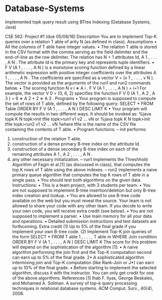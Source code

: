 # Database-Systems
Implemented topk query result using BTree Indexing (Database Systems, Java)


CSE 562: Project #1 (due 05/06/16)
Description
You are to implement Top-K queries over a relation T able of arity N (as defined in class).
Assumptions
• All the columns of T able have integer values.
• The relation T able is stored in the CSV format with the comma serving as the field delimiter
and the end-of-line as the row delimiter. The relation has N + 1 attributes Id, A 1 , . . . , A N .
The attribute Id is the primary key and represents tuple identifiers.
• F V (A 1 , . . . , A N ) is a monotone scoring function defined by a linear arithmetic expression with
positive integer coefficients over the attributes A 1 , . . . , A N . The coefficients are specified as
a vector V = (v 1 , . . . , v N ). The vector is provided as the arguments of the run1 and run2
commands below.
• The scoring function
N
v i ∗ A i .
F V (A 1 , . . . , A N ) =
i=1
For example, the vector V 0 = (0, 6, 2) specifies the function
F V 0 (A 1 , A 2 , A 3 ) = 6 ∗ A 2 + 2 ∗ A 3 .
Programs
• Your program is supposed to compute the set of rows of T able, defined by the following query:
SELECT *
FROM Table
ORDER BY F V (A 1 , . . . , A N ) DESC
LIMIT K
• Your program will compute the results in two different ways. It should be invoked as:
%java topk K N
topk>init tfile
topk>run1 v1 v2 ... vN
or
%java topk K N
topk>init tfile
topk>run2 v1 v2 ... vN
1where tfile is the name of the CSV file containing the contents of T able.
• Program functions:
– init performs:
1. construction of the relation T able.
2. construction of a dense primary B-tree index on the attribute Id.
3. construction of a dense secondary B-tree index on each of the remaining attributes
A 1 , A 2 , . . . , A N .
4. any other necessary initialization.
– run1 implements the Threshhold Algorithm of Fagin et al.[1] (as discussed in class), that
computes the top K rows of T able using the above indexes.
– run2 implements a naive primary queue algorithm that computes the top K rows of
T able in a single pass.
• You should test both algorithms on the given data.
Instructions:
• This is a team project, with 3 students per team.
• You are not supposed to implement B-tree insertion/deletion but only B-tree index creation
and lookup.
• You are allowed to use B-tree code available on the web but you must reveal the source. Your
team is not allowed to share your code with any other team. If you decide to write your own
code, you will receive extra credit (see below).
• You are not supposed to implement a parser.
• Use main memory for all your data and operations.
• Detailed submission instructions and test datasets are forthcoming.
Extra credit
(1) Up to 5% of the final grade if you implement your own B-tree code.
(2) Implement Top-K join queries of the form
SELECT *
FROM T able 1 , . . . , T able m
WHERE Join condition
ORDER BY F V (A 1 , . . . , A N ) DESC
LIMIT K
The score for this problem will depend on the sophistication of the algorithm [1]:
• A naive algorithm performing the join first and the Top-K computation second can earn up
to 5% of the final grade.
2• A sophisticated algorithm intermixing join and Top-K computation (like Rank-Join or J*)
can earn up to 10% of the final grade.
• Before starting to implement the selected algorithm, discuss it with the instructor. You can
only get credit for one of the above algorithms.
References
[1] Ihab F. Ilyas, George Beskales, and Mohamed A. Soliman. A survey of top-k query processing
techniques in relational database systems. ACM Comput. Surv., 40(4), 2008.
